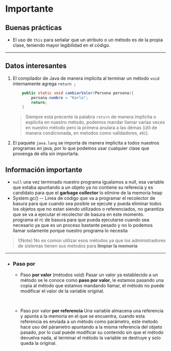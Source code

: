 # Importante

## Buenas prácticas

- El uso de `this` para señalar que un atributo o un método es de la propia clase, teniendo mayor legibilidad en el código.

---

## Datos interesantes

1. El compilador de Java de manera implicita al terminar un método `void` internamente agrega ``return ;``
  
    ```java
        public static void cambiarValor(Persona persona){
            persona.nombre = "Karla";
            return;
        }
    ```

    > Siempre esta precente la palabra `return` de manera implicita o explicita en nuestro método, podemos mandar llamar varias veces en nuestro método pero la primera anulara a las démas (útil de manera condicionada, en metodos como validadores, etc).

2. El paquete `java.lang` se importa de manera implicita a todos nuestros programas en java, por lo que podemos usar cualquier clase que provenga de ella sin importarla.

## Información importante

- ``null`` una vez terminado nuestro programa igualamos a null, esa variable que estaba apuntando a un objeto ya no contiene su referecia y es candidato para que el **garbage collector** lo elimine de la memoria heap
- System.gc() -- Linea de código que va a programar el recolector de basura para que cuando sea posible se ejecute y pueda eliminar todos los objetos que no estan siendo utilizados o referenciados, no garantiza que se va a ejecutar el recolector de basura en este momento. programa el rc de basura para que pueda ejecutarse cuando sea necesario ya que es un proceso bastante pesado y no lo podemos llamar solamente porque nuestro programa lo necesita

> ![Note]
> No es común utilizar esos métodos ya que los administradores de sistemas tienen sus metodos para **limpiar la memoria**

---

- ### Paso por

  - Paso **por valor** (métodos void)
    Pasar un valor ya establecido a un método se le conoce como **paso por valor**, le estamos pasando una copia al método que estamos mandando llamar, el método no puede modificar el valor de la variable original.

    </br>

  - Paso por valor **por referencia**
    Una variable almacena una referencia y apunta a la memoria en el que se encuentra, cuando esta referencia es enviada a un método como parámetro, este metodo hace uso del párametro apuntando a la misma referencia del objeto pasado, por lo cual puede modificar su contenido sin que el método devuelva nada, al terminar el método la variable se destruye y solo queda la original.

